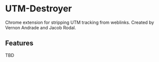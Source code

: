 # UTM-Destroyer

Chrome extension for stripping UTM tracking from weblinks. Created by Vernon Andrade and Jacob Rodal.

## Features

TBD
